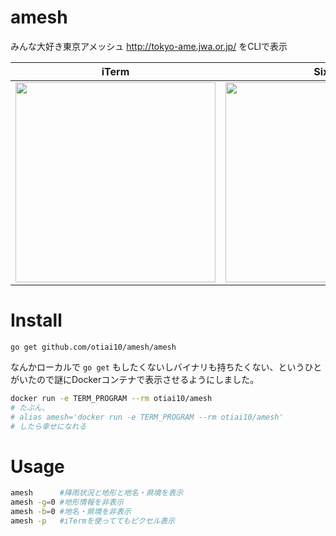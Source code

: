 amesh
==========

みんな大好き東京アメッシュ http://tokyo-ame.jwa.or.jp/
をCLIで表示

| iTerm | Sixel | default |
|:-----:|:-----:|:-------:|
| <img width="320px" src="https://user-images.githubusercontent.com/931554/39689648-8e8520b4-5212-11e8-87e2-b0bad05f530c.png"> | <img width="320px" src="https://user-images.githubusercontent.com/10111/39798686-7d505878-539c-11e8-8671-322f495824cb.png"> | <img width="320px" src="https://cloud.githubusercontent.com/assets/931554/11038037/5940e5be-8744-11e5-94d9-4b0bc7b2f55f.png"> |


# Install

```
go get github.com/otiai10/amesh/amesh
```

なんかローカルで `go get` もしたくないしバイナリも持ちたくない、というひとがいたので謎にDockerコンテナで表示させるようにしました。

```sh
docker run -e TERM_PROGRAM --rm otiai10/amesh
# たぶん、
# alias amesh='docker run -e TERM_PROGRAM --rm otiai10/amesh'
# したら幸せになれる
```

# Usage

```sh
amesh      #降雨状況と地形と地名・県境を表示
amesh -g=0 #地形情報を非表示
amesh -b=0 #地名・県境を非表示
amesh -p   #iTermを使っててもピクセル表示
```
